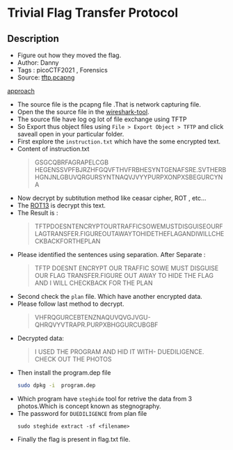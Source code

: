 # Trivial Flag Transfer Protocol

## Description
- Figure out how they moved the flag.
- Author: Danny
- Tags  : picoCTF2021 , Forensics
- Source:  [tftp.pcapng](./tftp.pcapng)

<ins>approach</ins>
- The source file is the pcapng file .That is network capturing file.
- Open the the source file in the [wireshark-tool](www.wireshark.org).
- The source file have log og lot of file exchange using TFTP
- So Export thus object files using `File > Export Object > TFTP` and click saveall open in your particular folder.
- First explore the `instruction.txt` which have the some encrypted text.
- Content of instruction.txt 
  > GSGCQBRFAGRAPELCGB HEGENSSVPFBJRZHFGQVFTHVFRBHESYNTGENAFSRE.SVTHERBHGNJNLGBUVQRGURSYNTNAQVJVYYPURPXONPXSBEGURCYNA  
- Now decrypt by subtitution method like ceasar cipher, ROT , etc... 
- The [ROT13](https://rot13.com/) is decrypt this text.
- The Result is :
	> TFTPDOESNTENCRYPTOURTRAFFICSOWEMUSTDISGUISEOURFLAGTRANSFER.FIGUREOUTAWAYTOHIDETHEFLAGANDIWILLCHECKBACKFORTHEPLAN  
- Please identified the sentences using separation. After Separate :
	> TFTP DOESNT ENCRYPT OUR TRAFFIC SOWE MUST DISGUISE OUR FLAG TRANSFER.FIGURE OUT AWAY TO HIDE THE FLAG AND I WILL CHECKBACK FOR THE PLAN  
- Second check the `plan` file. Which have another encrypted data.
- Please follow last method to decrypt.
	> VHFRQGURCEBTENZNAQUVQVGJVGU-QHRQVYVTRAPR.PURPXBHGGURCUBGBF
- Decrypted data:
	> I USED THE PROGRAM AND HID IT WITH- DUEDILIGENCE. CHECK OUT THE PHOTOS  
- Then install the program.dep file 
	```sh
	sudo dpkg -i  program.dep
	```
- Which program have `steghide` tool for retrive the data from 3 photos.Which is concept known as stegnography.
- The password for `DUEDILIGENCE` from plan file
	```
	sudo steghide extract -sf <filename>
	```
- Finally the flag is present in flag.txt file.
